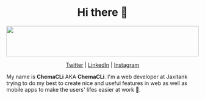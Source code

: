 <h1 align="center"> Hi there 👋</h1>

<img width="100%" height="80px" src="https://data.whicdn.com/images/344069665/original.gif"></img>

<p align="center">
  <a href="https://twitter.com/ChemaCLi">Twitter</a> |
  <a href="https://www.linkedin.com/in/jose-maria-chico-lopez-597b94150/">LinkedIn</a> |
  <a href="https://www.instagram.com/chema.cli/">Instagram</a>
</p>


My name is **ChemaCLi** AKA **ChemaCLi**. I'm a web developer at Jaxitank trying to do my best to create nice and useful features in web as well as mobile apps to make the users' lifes easier at work 🙂.

<!--
is a ✨ _special_ ✨ repository because its `README.md` (this file) appears on your GitHub profile.

Here are some ideas to get you started:

- 🔭 I’m currently working on ...
- 🌱 I’m currently learning ...
- 👯 I’m looking to collaborate on ...
- 🤔 I’m looking for help with ...
- 💬 Ask me about ...
- 📫 How to reach me: ...
- 😄 Pronouns: ...
- ⚡ Fun fact: ...

-->
